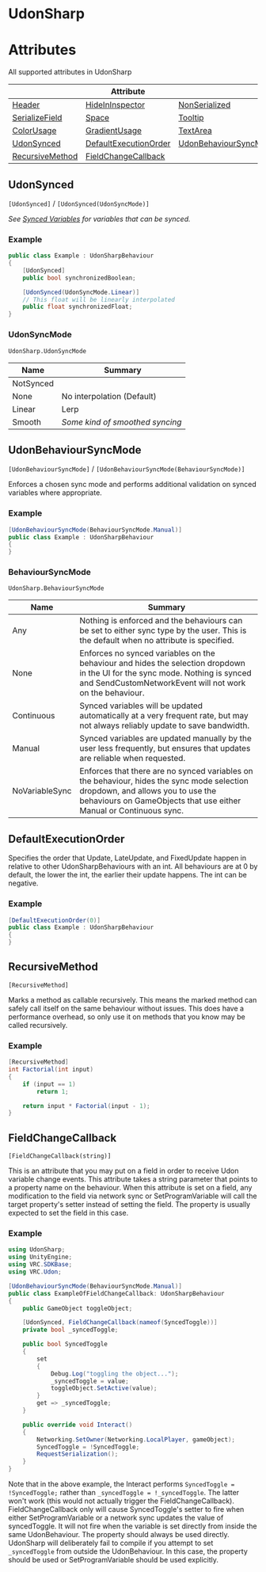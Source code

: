 # UdonSharp

# Attributes
All supported attributes in UdonSharp

| | Attribute | | 
|--- | --- | --- |
|[Header](https://docs.unity3d.com/ScriptReference/HeaderAttribute.html)|[HideInInspector](https://docs.unity3d.com/ScriptReference/HideInInspector.html)|[NonSerialized](https://docs.microsoft.com/dotnet/api/system.nonserializedattribute)|
|[SerializeField](https://docs.unity3d.com/ScriptReference/SerializeField.html)|[Space](https://docs.unity3d.com/ScriptReference/SpaceAttribute.html)|[Tooltip](https://docs.unity3d.com/ScriptReference/TooltipAttribute.html)|
|[ColorUsage](https://docs.unity3d.com/ScriptReference/ColorUsageAttribute.html)|[GradientUsage](https://docs.unity3d.com/ScriptReference/GradientUsageAttribute.html)|[TextArea](https://docs.unity3d.com/ScriptReference/TextAreaAttribute.html)|
|[UdonSynced](#udonsynced)|[DefaultExecutionOrder](#defaultexecutionorder)|[UdonBehaviourSyncMode](#udonbehavioursyncmode)|
|[RecursiveMethod](#recursivemethod)|[FieldChangeCallback](#fieldchangecallback)|


## UdonSynced
`[UdonSynced]` / `[UdonSynced(UdonSyncMode)]`

*See [Synced Variables](/vrchat-api#synced-variables) for variables that can be synced.*

### Example
```cs
public class Example : UdonSharpBehaviour 
{
    [UdonSynced]
    public bool synchronizedBoolean;

    [UdonSynced(UdonSyncMode.Linear)]
    // This float will be linearly interpolated
    public float synchronizedFloat;
}
```

### UdonSyncMode
`UdonSharp.UdonSyncMode`

| Name | Summary |
| --- | --- |
| NotSynced | |
| None | No interpolation (Default) |
| Linear | Lerp |
| Smooth | *Some kind of smoothed syncing* |

## UdonBehaviourSyncMode
`[UdonBehaviourSyncMode]` / `[UdonBehaviourSyncMode(BehaviourSyncMode)]`

Enforces a chosen sync mode and performs additional validation on synced variables where appropriate.

### Example
```cs
[UdonBehaviourSyncMode(BehaviourSyncMode.Manual)]
public class Example : UdonSharpBehaviour 
{ 
}
```

### BehaviourSyncMode
`UdonSharp.BehaviourSyncMode`

| Name | Summary |
| --- | --- |
| Any | Nothing is enforced and the behaviours can be set to either sync type by the user. This is the default when no attribute is specified. |
| None | Enforces no synced variables on the behaviour and hides the selection dropdown in the UI for the sync mode. Nothing is synced and SendCustomNetworkEvent will not work on the behaviour. |
| Continuous | Synced variables will be updated automatically at a very frequent rate, but may not always reliably update to save bandwidth. |
| Manual | Synced variables are updated manually by the user less frequently, but ensures that updates are reliable when requested. |
| NoVariableSync | Enforces that there are no synced variables on the behaviour, hides the sync mode selection dropdown, and allows you to use the behaviours on GameObjects that use either Manual or Continuous sync. |

## DefaultExecutionOrder

Specifies the order that Update, LateUpdate, and FixedUpdate happen in relative to other UdonSharpBehaviours with an int. All behaviours are at 0 by default, the lower the int, the earlier their update happens. The int can be negative.

### Example
```cs
[DefaultExecutionOrder(0)]
public class Example : UdonSharpBehaviour 
{ 
}
```

## RecursiveMethod
`[RecursiveMethod]`

Marks a method as callable recursively. This means the marked method can safely call itself on the same behaviour without issues. This does have a performance overhead, so only use it on methods that you know may be called recursively.

### Example
```cs
[RecursiveMethod]
int Factorial(int input)
{
    if (input == 1)
        return 1;

    return input * Factorial(input - 1);
}
```

## FieldChangeCallback
`[FieldChangeCallback(string)]`

This is an attribute that you may put on a field in order to receive Udon variable change events. This attribute takes a string parameter that points to a property name on the behaviour. When this attribute is set on a field, any modification to the field via network sync or SetProgramVariable will call the target property's setter instead of setting the field. The property is usually expected to set the field in this case.

### Example
```cs
using UdonSharp;
using UnityEngine;
using VRC.SDKBase;
using VRC.Udon;

[UdonBehaviourSyncMode(BehaviourSyncMode.Manual)]
public class ExampleOfFieldChangeCallback: UdonSharpBehaviour
{
    public GameObject toggleObject;

    [UdonSynced, FieldChangeCallback(nameof(SyncedToggle))]
    private bool _syncedToggle;

    public bool SyncedToggle
    {
        set
        {
            Debug.Log("toggling the object...");
            _syncedToggle = value;
            toggleObject.SetActive(value);
        }
        get => _syncedToggle;
    }

    public override void Interact()
    {
        Networking.SetOwner(Networking.LocalPlayer, gameObject);
        SyncedToggle = !SyncedToggle;
        RequestSerialization();
    }
}
```

Note that in the above example, the Interact performs ```SyncedToggle = !SyncedToggle;``` rather than ```_syncedToggle = !_syncedToggle```. The latter won't work (this would not actually trigger the FieldChangeCallback). FieldChangeCallback only will cause SyncedToggle's setter to fire when either SetProgramVariable or a network sync updates the value of syncedToggle. It will not fire when the variable is set directly from inside the same UdonBehaviour. The property should always be used directly. UdonSharp will deliberately fail to compile if you attempt to set ```_syncedToggle``` from outside the UdonBehaviour. In this case, the property should be used or SetProgramVariable should be used explicitly.
